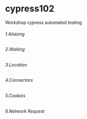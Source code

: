 # cypress102
Workshop cypress automated testing

###### 1.Aliasing
###### 2.Waiting
###### 3.Location
###### 4.Connectors
###### 5.Cookies
###### 6.Network Request
